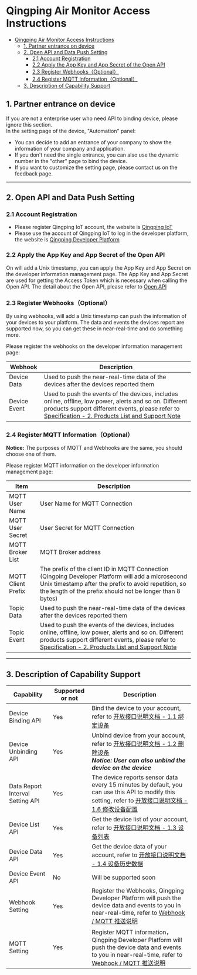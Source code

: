 # Qingping Air Monitor Access Instructions

- [Qingping Air Monitor Access Instructions](#qingping-air-monitor-access-instructions)
  - [1. Partner entrance on device](#1-partner-entrance-on-device)
  - [2. Open API and Data Push Setting](#2-open-api-and-data-push-setting)
    - [2.1 Account Registration](#21-account-registration)
    - [2.2 Apply the App Key and App Secret of the Open API](#22-apply-the-app-key-and-app-secret-of-the-open-api)
    - [2.3 Register Webhooks（Optional）](#23-register-webhooksoptional)
    - [2.4 Register MQTT Information（Optional）](#24-register-mqtt-informationoptional)
  - [3. Description of Capability Support](#3-description-of-capability-support)

## 1. Partner entrance on device

If you are not a enterprise user who need API to binding device, please ignore this section.  
In the setting page of the device, "Automation" panel:

- You can decide to add an entrance of your company to show the information of your company and application.
- If you don't need the single entrance, you can also use the dynamic number in the "other" page to bind the device.
- If you want to customize the setting page, please contact us on the feedback page.

------

## 2. Open API and Data Push Setting

### 2.1 Account Registration

- Please register Qingping IoT account, the website is [Qingping IoT](https://qingpingiot.com/)
- Please use the account of Qingping IoT to log in the developer platform, the website is [Qingping Developer Platform](https://developers.qingping.co/)

### 2.2 Apply the App Key and App Secret of the Open API

On  will add a Unix timestamp, you can apply the App Key and App Secret on the developer information management page.
The App Key and App Secret are used for getting the Access Token which is necessary when calling the Open API. The detail about the Open API, please refer to [Open API](/main/openApi)

### 2.3 Register Webhooks（Optional）

By using webhooks,  will add a Unix timestamp can push the information of your devices to your platform. The data and events the devices report are supported now, so you can get these in near-real-time and do something more.

Please register the webhooks on the developer information management page:

| Webhook      | Description                                                                                                                                                                                                                                                           |
| ------------ | --------------------------------------------------------------------------------------------------------------------------------------------------------------------------------------------------------------------------------------------------------------------- |
| Device Data  | Used to push the near-real-time data of the devices after the devices reported them                                                                                                                                                                                   |
| Device Event | Used to push the events of the devices, includes online, offline, low power, alerts and so on. Different products support different events, please refer to [Specification - 2. Products List and Support Note](/main/specification#2-products-list-and-support-note) |

### 2.4 Register MQTT Information（Optional）

**Notice:** The purposes of MQTT and Webhooks are the same, you should choose one of them.

Please register MQTT information on the developer information management page:

| Item               | Description                                                                                                                                                                                                                                                           |
| ------------------ | --------------------------------------------------------------------------------------------------------------------------------------------------------------------------------------------------------------------------------------------------------------------- |
| MQTT User Name     | User Name for MQTT Connection                                                                                                                                                                                                                                         |
| MQTT User Secret   | User Secret for MQTT Connection                                                                                                                                                                                                                                       |
| MQTT Broker List   | MQTT Broker address                                                                                                                                                                                                                                                   |
| MQTT Client Prefix | The prefix of the client ID in MQTT Connection (Qingping Developer Platform will add a microsecond Unix timestamp after the prefix to avoid repetition, so the length of the prefix should not be longer than 8 bytes)                                                |
| Topic Data         | Used to push the near-real-time data of the devices after the devices reported them                                                                                                                                                                                   |
| Topic Event        | Used to push the events of the devices, includes online, offline, low power, alerts and so on. Different products support different events, please refer to [Specification - 2. Products List and Support Note](/main/specification#2-products-list-and-support-note) |

------

## 3. Description of Capability Support

| Capability                       | Supported or not | Description                                                                                                                                                                            |
| -------------------------------- | ---------------- | -------------------------------------------------------------------------------------------------------------------------------------------------------------------------------------- |
| Device Binding API               | Yes              | Bind the device to your account, refer to [开放接口说明文档 - 1.1 绑定设备](/main/openApi#11-绑定设备)                                                                                 |
| Device Unbinding API             | Yes              | Unbind device from your account, refer to [开放接口说明文档 - 1.2 删除设备](/main/openApi#12-删除设备) <br> ***Notice: User can also unbind the device on the device***                |
| Data Report Interval Setting API | Yes              | The device reports sensor data every 15 minutes by default, you can use this API to modify this setting, refer to [开放接口说明文档 - 1.6 修改设备配置](/main/openApi#16-修改设备配置) |
| Device List API                  | Yes              | Get the device list of your account, refer to [开放接口说明文档 - 1.3 设备列表](/main/openApi#13-设备列表)                                                                             |
| Device Data API                  | Yes              | Get the device data of your account, refer to [开放接口说明文档 - 1.4 设备历史数据](/main/openApi#14-设备历史数据)                                                                     |
| Device Event API                 | No               | Will be supported soon                                                                                                                                                                 |
| Webhook Setting                  | Yes              | Register the Webhooks, Qingping Developer Platform will push the device data and events to you in near-real-time, refer to  [Webhook / MQTT 推送说明](/main/webhook)                   |
| MQTT Setting                     | Yes              | Register MQTT information，Qingping Developer Platform will push the device data and events to you in near-real-time, refer to  [Webhook / MQTT 推送说明](/main/webhook)               |
